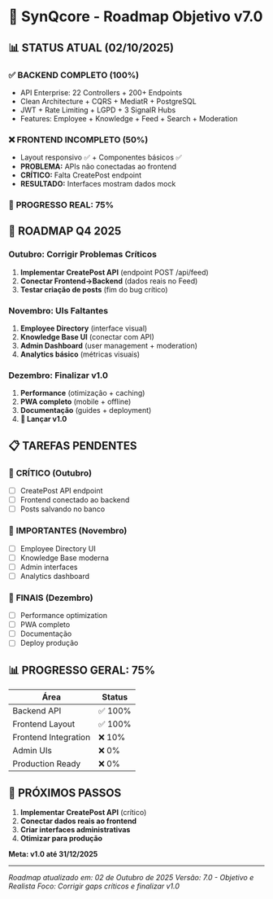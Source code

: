# 🏢 SynQcore - Roadmap Objetivo v7.0

## 📊 **STATUS ATUAL (02/10/2025)**

### ✅ **BACKEND COMPLETO (100%)**
- API Enterprise: 22 Controllers + 200+ Endpoints
- Clean Architecture + CQRS + MediatR + PostgreSQL
- JWT + Rate Limiting + LGPD + 3 SignalR Hubs
- Features: Employee + Knowledge + Feed + Search + Moderation

### ❌ **FRONTEND INCOMPLETO (50%)**
- Layout responsivo ✅ + Componentes básicos ✅
- **PROBLEMA:** APIs não conectadas ao frontend
- **CRÍTICO:** Falta CreatePost endpoint
- **RESULTADO:** Interfaces mostram dados mock

### 🎯 **PROGRESSO REAL: 75%**

## 🎯 **ROADMAP Q4 2025**

### **Outubro: Corrigir Problemas Críticos**
1. **Implementar CreatePost API** (endpoint POST /api/feed)
2. **Conectar Frontend→Backend** (dados reais no Feed)
3. **Testar criação de posts** (fim do bug crítico)

### **Novembro: UIs Faltantes**
1. **Employee Directory** (interface visual)
2. **Knowledge Base UI** (conectar com API)
3. **Admin Dashboard** (user management + moderation)
4. **Analytics básico** (métricas visuais)

### **Dezembro: Finalizar v1.0**
1. **Performance** (otimização + caching)
2. **PWA completo** (mobile + offline)
3. **Documentação** (guides + deployment)
4. **🚀 Lançar v1.0**

## 📋 **TAREFAS PENDENTES**

### 🚨 **CRÍTICO (Outubro)**
- [ ] CreatePost API endpoint
- [ ] Frontend conectado ao backend
- [ ] Posts salvando no banco

### 🎨 **IMPORTANTES (Novembro)**
- [ ] Employee Directory UI
- [ ] Knowledge Base moderna
- [ ] Admin interfaces
- [ ] Analytics dashboard

### 🚀 **FINAIS (Dezembro)**
- [ ] Performance optimization
- [ ] PWA completo
- [ ] Documentação
- [ ] Deploy produção

## 📊 **PROGRESSO GERAL: 75%**

| Área | Status |
|------|--------|
| Backend API | ✅ 100% |
| Frontend Layout | ✅ 100% |
| Frontend Integration | ❌ 10% |
| Admin UIs | ❌ 0% |
| Production Ready | ❌ 0% |

## 🎯 **PRÓXIMOS PASSOS**

1. **Implementar CreatePost API** (crítico)
2. **Conectar dados reais ao frontend**
3. **Criar interfaces administrativas**
4. **Otimizar para produção**

**Meta: v1.0 até 31/12/2025**

---

_Roadmap atualizado em: 02 de Outubro de 2025_
_Versão: 7.0 - Objetivo e Realista_
_Foco: Corrigir gaps críticos e finalizar v1.0_